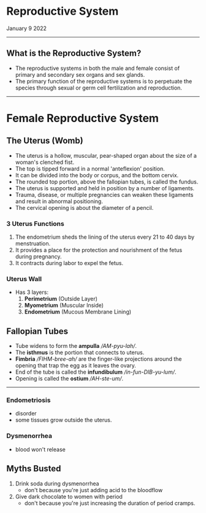 
# Reproductive System
January 9 2022

---

## What is the Reproductive System?
- The reproductive systems in both the male and female consist of primary and secondary sex organs and sex glands.
- The primary function of the reproductive systems is to perpetuate the species through sexual or germ cell fertilization and reproduction.

---

# Female Reproductive System

## The Uterus (Womb)
- The uterus is a hollow, muscular, pear-shaped organ about the size of a woman's clenched fist.
- The top is tipped forward in a normal 'anteflexion' position.
- It can be divided into the body or corpus, and the bottom cervix.
- The rounded top portion, above the fallopian tubes, is called the fundus.
- The uterus is supported and held in position by a number of ligaments.
- Trauma, disease, or multiple pregnancies can weaken these ligaments and result in abnormal positioning.
- The cervical opening is about the diameter of a pencil.

### 3 Uterus Functions
1. The endometrium sheds the lining of the uterus every 21 to 40 days by menstruation.
2. It provides a place for the protection and nourishment of the fetus during pregnancy.
3. It contracts during labor to expel the fetus.

### Uterus Wall
- Has 3 layers:
	1. **Perimetrium** (Outside Layer)
	2. **Myometrium** (Muscular Inside)
	3. **Endometrium** (Mucous Membrane Lining)

## Fallopian Tubes
- Tube widens to form the **ampulla** */AM-pyu-lah/*.
- The **isthmus** is the portion that connects to uterus.
- **Fimbria** */FIHM-bree-ah/* are the finger-like projections around the opening that trap the egg as it leaves the ovary.
- End of the tube is called the **infundibulum** */in-fun-DIB-yu-lum/*.
- Opening is called the **ostium** */AH-ste-um/*.

---

### Endometriosis
- disorder
- some tissues grow outside the uterus.

### Dysmenorrhea
- blood won't release

## Myths Busted
1. Drink soda during dysmenorrhea
	- don't because you're just adding acid to the bloodflow
2. Give dark chocolate to women with period
	- don't because you're just increasing the duration of period cramps.
